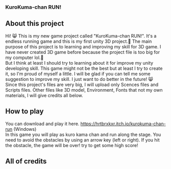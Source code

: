 ### KuroKuma-chan RUN!
## About this project
Hi! 😸
This is my new game project called "KuroKuma-chan RUN!". It's a endless running game and this is my first unity 3D project.💙 
The main purpose of this project is to learning and improving my skill for 3D game. I have never created 3D game before because the project file is too big for my computer lol.🤣  
But I think at least I should try to learning about it for improve my unity developing skill. This game might not be the best but at least I try to create it, so I'm proud of myself a little. 
I will be glad if you can tell me some suggestion to improve my skill. I just want to do better in the future! 😸  
Since this project's files are very big, I will upload only Scences files and Scripts files. Other files like 3D model, Environment, Fonts that not my own materials, I will give credits all below.
## How to play
You can download and play it here. https://hrtbrxkxr.itch.io/kurokuma-chan-run (Windows)  
In this game you will play as kuro kama chan and run along the stage. You need to avoid the obstacles by  using an arrow key (left or right). If you hit the obstacle, the game will be over! try to get some high score!
## All of credits
